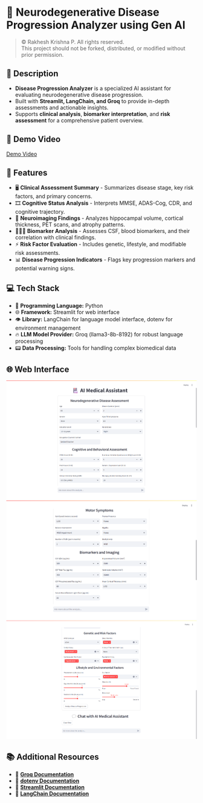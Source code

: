 # 🎯 Neurodegenerative Disease Progression Analyzer using Gen AI

> &copy; Rakhesh Krishna P. All rights reserved.  
> This project should not be forked, distributed, or modified without prior permission.

## 📝 Description

- **Disease Progression Analyzer** is a specialized AI assistant for evaluating neurodegenerative disease progression.
- Built with **Streamlit, LangChain, and Groq** to provide in-depth assessments and actionable insights.
- Supports **clinical analysis**, **biomarker interpretation**, and **risk assessment** for a comprehensive patient overview.

## 🎥 Demo Video 
[Demo Video](https://github.com/user-attachments/assets/9985f8a8-1931-49c9-a31d-667e1e4c9e37)

## 🚀 Features

- 🖥️ **Clinical Assessment Summary** - Summarizes disease stage, key risk factors, and primary concerns.
- 🎞️ **Cognitive Status Analysis** - Interprets MMSE, ADAS-Cog, CDR, and cognitive trajectory.
- 🎯 **Neuroimaging Findings** - Analyzes hippocampal volume, cortical thickness, PET scans, and atrophy patterns.
- 🧑‍🤝‍🧑 **Biomarker Analysis** - Assesses CSF, blood biomarkers, and their correlation with clinical findings.
- ⚡ **Risk Factor Evaluation** - Includes genetic, lifestyle, and modifiable risk assessments.
- 📊 **Disease Progression Indicators** - Flags key progression markers and potential warning signs.

## 💻 Tech Stack

- 🐍 **Programming Language:** Python
- 🌐 **Framework:** Streamlit for web interface
- 👁️ **Library:** LangChain for language model interface, dotenv for environment management
- 🔥 **LLM Model Provider:** Groq (llama3-8b-8192) for robust language processing
- 📟 **Data Processing:** Tools for handling complex biomedical data

## 🌐 Web Interface

![app](https://github.com/rakheshkrishna2005/disease-progression-analyzer/blob/main/images/1.png)
![app](https://github.com/rakheshkrishna2005/disease-progression-analyzer/blob/main/images/2.png)
![app](https://github.com/rakheshkrishna2005/disease-progression-analyzer/blob/main/images/3.png)

## 📚 Additional Resources

- 📘 **[Groq Documentation](https://groq.com/documentation)**
- 📘 **[dotenv Documentation](https://saurabh-kumar.com/python-dotenv/)**
- 📘 **[Streamlit Documentation](https://docs.streamlit.io/)**
- 📘 **[LangChain Documentation](https://python.langchain.com/)**
